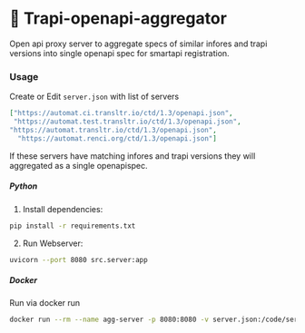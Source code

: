 # 🧮 Trapi-openapi-aggregator
Open api proxy server to aggregate specs of similar infores and trapi versions into single openapi spec for smartapi registration.


### Usage

Create or Edit `server.json` with list of servers 
```json
["https://automat.ci.transltr.io/ctd/1.3/openapi.json",
 "https://automat.test.transltr.io/ctd/1.3/openapi.json",
"https://automat.transltr.io/ctd/1.3/openapi.json",
  "https://automat.renci.org/ctd/1.3/openapi.json"]
```
If these servers have matching infores and trapi versions they will aggregated as a single openapispec.


##### Python 
1. Install dependencies:
```bash
pip install -r requirements.txt
```
2. Run Webserver:
```bash
uvicorn --port 8080 src.server:app
```


##### Docker
Run via docker run 
```bash
docker run --rm --name agg-server -p 8080:8080 -v server.json:/code/server.json ghcr.io/translatorsri/trapi-openapi-aggregator:latest
```
